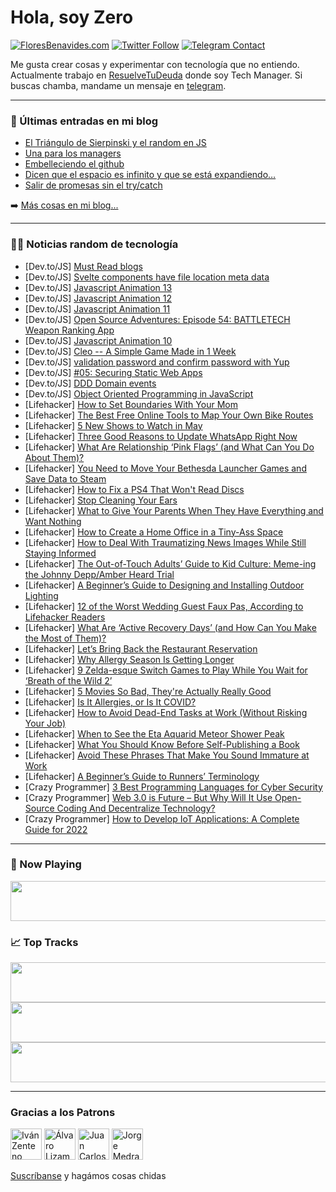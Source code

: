 # Hola, soy Zero

[![FloresBenavides.com](https://img.shields.io/website?down_message=oops&label=MiBlog&style=for-the-badge&up_message=online&url=https%3A%2F%2Ffloresbenavides.com)](https://floresbenavides.com) [![Twitter Follow](https://img.shields.io/twitter/follow/ZeroDragon?color=%231DA1F2&label=Follow&logo=twitter&logoColor=ffffff&style=for-the-badge)](https://twitter.com/zerodragon) [![Telegram Contact](https://img.shields.io/badge/escr%C3%ADbeme-ZeroDragon-%2326A5E4?style=for-the-badge&logo=telegram)](https://t.me/zerodragon)

Me gusta crear cosas y experimentar con tecnología que no entiendo.
Actualmente trabajo en [ResuelveTuDeuda](http://github.com/resuelve) donde soy Tech Manager.
Si buscas chamba, mandame un mensaje en [telegram](https://t.me/zerodragon).

---

### 📕 Últimas entradas en mi blog
<!-- BLOG-POST-LIST:START -->
- [El Triángulo de Sierpinski y el random en JS](https://floresbenavides.com/el-triangulo-de-sierpinski-y-el-random-en-js/)
- [Una para los managers](https://floresbenavides.com/una-para-los-managers/)
- [Embelleciendo el github](https://floresbenavides.com/embelleciendo-el-github/)
- [Dicen que el espacio es infinito y que se está expandiendo…](https://floresbenavides.com/dicen-que-el-espacio-es-infinito-y-que-se-esta-expandiendo/)
- [Salir de promesas sin el try/catch](https://floresbenavides.com/salir-de-promesas-sin-el-try-catch/)
<!-- BLOG-POST-LIST:END -->

➡️ [Más cosas en mi blog...](https://floresbenavides.com)

---

### 👨‍💻 Noticias random de tecnología
<!-- TECH-POSTS:START -->
- [Dev.to/JS] [Must Read blogs](https://dev.to/tarunsankhla/must-read-blogs-4df5)
- [Dev.to/JS] [Svelte components have file location meta data](https://dev.to/petermekhaeil/svelte-components-have-file-location-meta-data-1h0c)
- [Dev.to/JS] [Javascript Animation 13](https://dev.to/fullstackhacker/javascript-animation-13-1akj)
- [Dev.to/JS] [Javascript Animation 12](https://dev.to/fullstackhacker/javascript-animation-12-3n07)
- [Dev.to/JS] [Javascript Animation 11](https://dev.to/fullstackhacker/javascript-animation-11-f4o)
- [Dev.to/JS] [Open Source Adventures: Episode 54: BATTLETECH Weapon Ranking App](https://dev.to/taw/open-source-adventures-episode-54-battletech-weapon-ranking-app-11h5)
- [Dev.to/JS] [Javascript Animation 10](https://dev.to/fullstackhacker/javascript-animation-10-45bn)
- [Dev.to/JS] [Cleo -- A Simple Game Made in 1 Week](https://dev.to/stcollier/cleo-a-simple-game-made-in-1-week-1l8o)
- [Dev.to/JS] [validation password and confirm password with Yup](https://dev.to/agiksetiawan/validation-password-and-confirm-password-with-yup-3gfj)
- [Dev.to/JS] [#05: Securing Static Web Apps](https://dev.to/azure/05-securing-static-web-apps-5fe3)
- [Dev.to/JS] [DDD Domain events](https://dev.to/yanpiing/domain-events-f90)
- [Dev.to/JS] [Object Oriented Programming in JavaScript](https://dev.to/melguachun/object-oriented-programming-in-javascript-447b)
- [Lifehacker] [How to Set Boundaries With Your Mom](https://lifehacker.com/how-to-set-boundaries-with-your-mom-1848893283)
- [Lifehacker] [The Best Free Online Tools to Map Your Own Bike Routes](https://lifehacker.com/the-best-free-online-tools-to-map-your-own-bike-routes-1848892049)
- [Lifehacker] [5 New Shows to Watch in May](https://lifehacker.com/5-new-shows-to-watch-in-may-1848892576)
- [Lifehacker] [Three Good Reasons to Update WhatsApp Right Now](https://lifehacker.com/three-good-reasons-to-update-whatsapp-right-now-1848891855)
- [Lifehacker] [What Are Relationship ‘Pink Flags’ &lpar;and What Can You Do About Them&rpar;?](https://lifehacker.com/what-are-relationship-pink-flags-and-what-can-you-do-1848891493)
- [Lifehacker] [You Need to Move Your Bethesda Launcher Games and Save Data to Steam](https://lifehacker.com/you-need-to-move-your-bethesda-launcher-games-and-save-1848887077)
- [Lifehacker] [How to Fix a PS4 That Won&#39;t Read Discs](https://lifehacker.com/how-to-fix-a-ps4-that-wont-read-discs-1848890850)
- [Lifehacker] [Stop Cleaning Your Ears](https://lifehacker.com/stop-cleaning-your-ears-1848887657)
- [Lifehacker] [What to Give Your Parents When They Have Everything and Want Nothing](https://lifehacker.com/what-to-give-your-parents-when-they-have-everything-and-1848887581)
- [Lifehacker] [How to Create a Home Office in a Tiny-Ass Space](https://lifehacker.com/how-to-create-a-home-office-in-a-tiny-ass-space-1848890951)
- [Lifehacker] [How to Deal With Traumatizing News Images While Still Staying Informed](https://lifehacker.com/how-to-deal-with-traumatizing-news-images-while-still-s-1848887655)
- [Lifehacker] [The Out-of-Touch Adults’ Guide to Kid Culture: Meme-ing the Johnny Depp/Amber Heard Trial](https://lifehacker.com/the-out-of-touch-adults-guide-to-kid-culture-meme-ing-1848889381)
- [Lifehacker] [A Beginner’s Guide to Designing and Installing Outdoor Lighting](https://lifehacker.com/a-beginner-s-guide-to-designing-and-installing-outdoor-1848887618)
- [Lifehacker] [12 of the Worst Wedding Guest Faux Pas, According to Lifehacker Readers](https://lifehacker.com/12-of-the-worst-wedding-guest-faux-pas-according-to-li-1848880628)
- [Lifehacker] [What Are ‘Active Recovery Days’ &lpar;and How Can You Make the Most of Them&rpar;?](https://lifehacker.com/what-are-active-recovery-days-and-how-can-you-make-t-1848886228)
- [Lifehacker] [Let’s Bring Back the Restaurant Reservation](https://lifehacker.com/let-s-bring-back-the-restaurant-reservation-1848886970)
- [Lifehacker] [Why Allergy Season Is Getting Longer](https://lifehacker.com/why-allergy-season-is-getting-longer-1848887231)
- [Lifehacker] [9 Zelda-esque Switch Games to Play While You Wait for ‘Breath of the Wild 2’](https://lifehacker.com/9-zelda-esque-switch-games-to-play-while-you-wait-for-1848833889)
- [Lifehacker] [5 Movies So Bad, They&#39;re Actually Really Good](https://lifehacker.com/5-movies-so-bad-theyre-actually-really-good-1848887079)
- [Lifehacker] [Is It Allergies, or Is It COVID?](https://lifehacker.com/is-it-allergies-or-is-it-covid-1848885895)
- [Lifehacker] [How to Avoid Dead-End Tasks at Work &lpar;Without Risking Your Job&rpar;](https://lifehacker.com/how-to-avoid-dead-end-tasks-at-work-without-risking-yo-1848883718)
- [Lifehacker] [When to See the Eta Aquarid Meteor Shower Peak](https://lifehacker.com/when-to-see-the-eta-aquarid-meteor-shower-peak-1848885590)
- [Lifehacker] [What You Should Know Before Self-Publishing a Book](https://lifehacker.com/what-you-should-know-before-self-publishing-a-book-1848885033)
- [Lifehacker] [Avoid These Phrases That Make You Sound Immature at Work](https://lifehacker.com/avoid-these-phrases-that-make-you-sound-immature-at-wor-1848880761)
- [Lifehacker] [A Beginner’s Guide to Runners’ Terminology](https://lifehacker.com/a-beginner-s-guide-to-runners-terminology-1848884759)
- [Crazy Programmer] [3 Best Programming Languages for Cyber Security](https://www.thecrazyprogrammer.com/2022/04/programming-languages-for-cyber-security.html)
- [Crazy Programmer] [Web 3.0 is Future – But Why Will It Use Open-Source Coding And Decentralize Technology?](https://www.thecrazyprogrammer.com/2022/04/web-3-0.html)
- [Crazy Programmer] [How to Develop IoT Applications: A Complete Guide for 2022](https://www.thecrazyprogrammer.com/2022/04/how-to-develop-iot-applications.html)<!-- TECH-POSTS:END -->

---

### 🎵 Now Playing
<a href="https://spotify-now-playing-dun.vercel.app/now-playing?open"><img src="https://spotify-now-playing-dun.vercel.app/now-playing" width="540" height="64"></a>

### 📈 Top Tracks
<a href="https://spotify-now-playing-dun.vercel.app/top-tracks?i=1&open"><img src="https://spotify-now-playing-dun.vercel.app/top-tracks?i=1" width="540" height="64"></a>
<a href="https://spotify-now-playing-dun.vercel.app/top-tracks?i=2&open"><img src="https://spotify-now-playing-dun.vercel.app/top-tracks?i=2" width="540" height="64"></a>
<a href="https://spotify-now-playing-dun.vercel.app/top-tracks?i=3&open"><img src="https://spotify-now-playing-dun.vercel.app/top-tracks?i=3" width="540" height="64"></a>

---

### Gracias a los Patrons
[<img src="https://avatars.githubusercontent.com/u/243380?v=4" alt="Iván Zenteno" width="50px">](https://github.com/k001) [<img src="https://avatars.githubusercontent.com/u/19955639?v=4" alt="Álvaro Lizama" width="50px">](https://github.com/alvarolizama) [<img src="https://avatars.githubusercontent.com/u/2718753?v=4" alt="Juan Carlos Ruiz" width="50px">](https://github.com/JuanCrg90) [<img src="https://avatars.githubusercontent.com/u/37025?v=4" alt="Jorge Medrano" width="50px">](https://github.com/h1pp1e) 

[Suscríbanse](https://www.patreon.com/zerodragon) y hagámos cosas chidas
